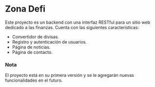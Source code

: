 # Zona Defi

Este proyecto es un backend con una interfaz RESTful para un sitio web dedicado a las finanzas. Cuenta con las siguientes características:

- Convertidor de divisas.
- Registro y autenticación de usuarios.
- Página de noticias.
- Página de contacto.


### Nota
El proyecto está en su primera versión y se le agregarán nuevas funcionalidades en el futuro.

